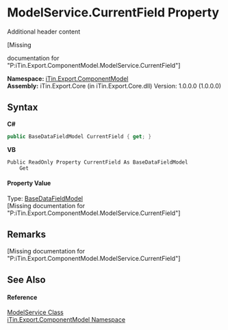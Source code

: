 # ModelService.CurrentField Property 
Additional header content 

\[Missing <summary> documentation for "P:iTin.Export.ComponentModel.ModelService.CurrentField"\]

**Namespace:**&nbsp;<a href="N_iTin_Export_ComponentModel">iTin.Export.ComponentModel</a><br />**Assembly:**&nbsp;iTin.Export.Core (in iTin.Export.Core.dll) Version: 1.0.0.0 (1.0.0.0)

## Syntax

**C#**<br />
``` C#
public BaseDataFieldModel CurrentField { get; }
```

**VB**<br />
``` VB
Public ReadOnly Property CurrentField As BaseDataFieldModel
	Get
```


#### Property Value
Type: <a href="T_iTin_Export_Model_BaseDataFieldModel">BaseDataFieldModel</a><br />\[Missing <value> documentation for "P:iTin.Export.ComponentModel.ModelService.CurrentField"\]

## Remarks
\[Missing <remarks> documentation for "P:iTin.Export.ComponentModel.ModelService.CurrentField"\]

## See Also


#### Reference
<a href="T_iTin_Export_ComponentModel_ModelService">ModelService Class</a><br /><a href="N_iTin_Export_ComponentModel">iTin.Export.ComponentModel Namespace</a><br />
